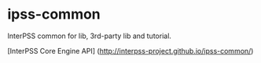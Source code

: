 ipss-common
===========

InterPSS common for lib, 3rd-party lib and tutorial.

[InterPSS Core Engine API] (http://interpss-project.github.io/ipss-common/)
